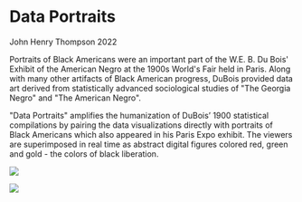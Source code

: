 # Data Portraits

John Henry Thompson
2022

<!-- The "Data Portraits" video installation juxtaposes W.E.B. Du Bois' 1900 data visualization and group portaits of African-Americans in group setting. The viewers are superimposed in real time as abstract digital figures colored red, green and yellow (gold).

First showing at NYU-ITP for Black history month 2022. -->

Portraits of Black Americans were an important part of the W.E. B. Du Bois' Exhibit of the American Negro at the 1900s World's Fair held in Paris. Along with many other artifacts of Black American progress, DuBois provided data art derived from statistically advanced sociological studies of "The Georgia Negro" and "The American Negro".

"Data Portraits" amplifies the humanization of DuBois’ 1900 statistical compilations by pairing the data visualizations directly with portraits of Black Americans which also appeared in his Paris Expo exhibit. The viewers are superimposed in real time as abstract digital figures colored red, green and gold - the colors of black liberation.

[![](https://jht1493.net/p5VideoKit/demo/external/media/mov/Colored-Portraits-2021/2023/2V3A8647-data-p.jpg)](https://jht1493.net/p5VideoKit/demo/external/media/mov/Colored-Portraits-2021/2023/2V3A8647-data-p.jpg)

[![](https://jht1493.net/p5VideoKit/demo/external/media/mov/Colored-Portraits-2021/2023/2V3A8660-data-p.jpeg)](https://jht1493.net/p5VideoKit/demo/external/media/mov/Colored-Portraits-2021/2023/2V3A8660-data-p.jpeg)

<!-- sftp://jht1493.net//opt/bitnami/apache/htdocs/p5VideoKit/demo/external/media/mov/Colored-Portraits-2021/2023/2V3A8647-data-p.jpg

sftp://jht1493.net//opt/bitnami/apache/htdocs/p5VideoKit/demo/external/media/mov/Colored-Portraits-2021/2023/2V3A8660-data-p.jpeg -->
